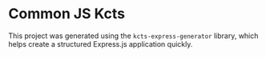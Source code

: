 # Common JS Kcts

This project was generated using the `kcts-express-generator` library, which helps create a structured Express.js application quickly.
